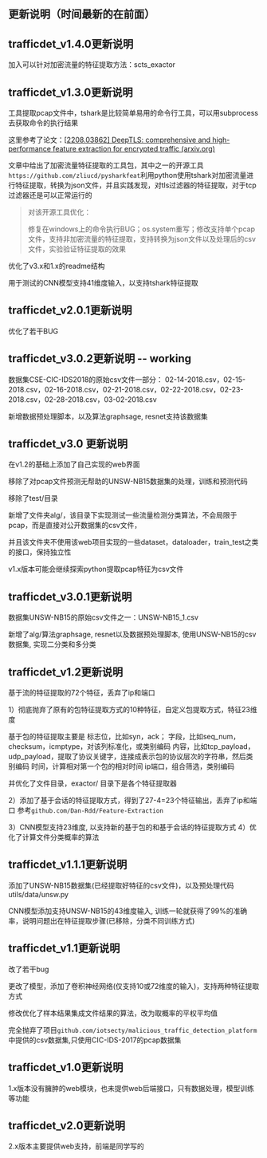 ## 更新说明（时间最新的在前面）

## trafficdet_v1.4.0更新说明

加入可以针对加密流量的特征提取方法：scts_exactor

## trafficdet_v1.3.0更新说明

工具提取pcap文件中，tshark是比较简单易用的命令行工具，可以用subprocess去获取命令的执行结果

这里参考了论文：[[2208.03862\] DeepTLS: comprehensive and high-performance feature extraction for encrypted traffic (arxiv.org)](https://arxiv.org/abs/2208.03862)

文章中给出了加密流量特征提取的工具包，其中之一的开源工具`https://github.com/zliucd/pysharkfeat`利用python使用tshark对加密流量进行特征提取，转换为json文件，并且实践发现，对tls过滤器的特征提取，对于tcp过滤器还是可以正常运行的

>  对该开源工具优化：
>
> 修复在windows上的命令执行BUG；os.system重写；修改支持单个pcap文件，支持非加密流量的特征提取，支持转换为json文件以及处理后的csv文件，实验验证特征提取的效果

优化了v3.x和1.x的readme结构

用于测试的CNN模型支持41维度输入，以支持tshark特征提取

## trafficdet_v2.0.1更新说明

优化了若干BUG

## trafficdet_v3.0.2更新说明 -- working

数据集CSE-CIC-IDS2018的原始csv文件一部分：
02-14-2018.csv，02-15-2018.csv，02-16-2018.csv，02-21-2018.csv，02-22-2018.csv，02-23-2018.csv，02-28-2018.csv，03-02-2018.csv

新增数据预处理脚本，以及算法graphsage, resnet支持该数据集

## trafficdet_v3.0 更新说明

在v1.2的基础上添加了自己实现的web界面

移除了对pcap文件预测无帮助的UNSW-NB15数据集的处理，训练和预测代码

移除了test/目录

新增了文件夹alg/，该目录下实现测试一些流量检测分类算法，不会局限于pcap，而是直接对公开数据集的csv文件，

并且该文件夹不使用该web项目实现的一些dataset，dataloader，train_test之类的接口，保持独立性

v1.x版本可能会继续探索python提取pcap特征为csv文件

## trafficdet_v3.0.1更新说明

数据集UNSW-NB15的原始csv文件之一：UNSW-NB15_1.csv

新增了alg/算法graphsage, resnet以及数据预处理脚本, 使用UNSW-NB15的csv数据集, 实现二分类和多分类

## trafficdet_v1.2更新说明

基于流的特征提取的72个特征，丢弃了ip和端口

1）彻底抛弃了原有的包特征提取方式的10种特征，自定义包提取方式，特征23维度

基于包的特征提取主要是
标志位，比如syn，ack；
字段，比如seq_num，checksum，icmptype，对该列标准化，或类别编码
内容，比如tcp_payload，udp_payload，提取了协议关键字，连接成表示包的协议层次的字符串，然后类别编码
时间，计算相对第一个包的相对时间
ip端口，组合筛选，类别编码

并优化了文件目录，exactor/ 目录下是各个特征提取器

2）添加了基于会话的特征提取方式，得到了27-4=23个特征输出，丢弃了ip和端口
参考`github.com/Dan-Rdd/Feature-Extraction`

3）CNN模型支持23维度, 以支持新的基于包的和基于会话的特征提取方式
4）优化了计算文件分类概率的算法

## trafficdet_v1.1.1更新说明

添加了UNSW-NB15数据集(已经提取好特征的csv文件)，以及预处理代码utils/data/unsw.py

CNN模型添加支持UNSW-NB15的43维度输入, 训练一轮就获得了99%的准确率，说明问题出在特征提取步骤(已移除，分类不同训练方式)

## trafficdet_v1.1更新说明

改了若干bug

更改了模型，添加了卷积神经网络(仅支持10或72维度的输入)，支持两种特征提取方式

修改优化了样本结果集成文件结果的算法，改为取概率的平权平均值

完全抛弃了项目`github.com/iotsecty/malicious_traffic_detection_platform`中提供的csv数据集,只使用CIC-IDS-2017的pcap数据集

## trafficdet_v1.0更新说明

1.x版本没有臃肿的web模块，也未提供web后端接口，只有数据处理，模型训练等功能

## trafficdet_v2.0更新说明

2.x版本主要提供web支持，前端是同学写的










